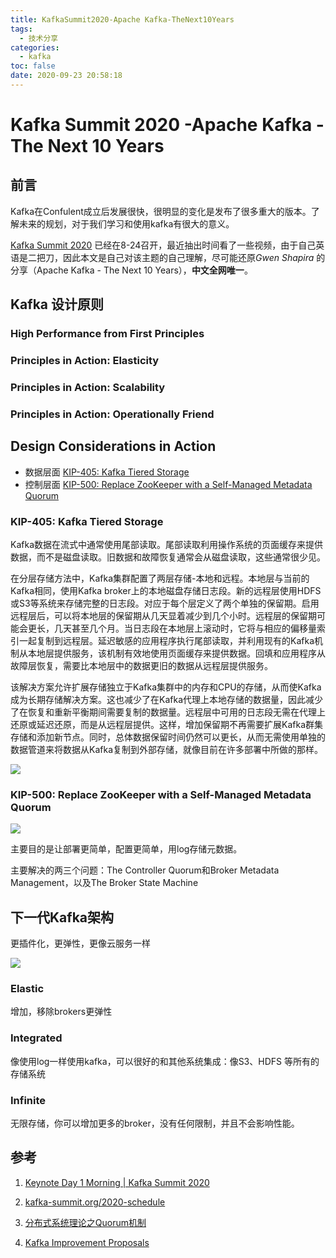 ```yaml
---
title: KafkaSummit2020-Apache Kafka-TheNext10Years
tags:
  - 技术分享
categories:
  - kafka
toc: false
date: 2020-09-23 20:58:18
---
```


#  Kafka Summit 2020  -Apache Kafka - The Next 10 Years 

## 前言

Kafka在Confulent成立后发展很快，很明显的变化是发布了很多重大的版本。了解未来的规划，对于我们学习和使用kafka有很大的意义。

[Kafka Summit 2020](https://events.kafka-summit.org/2020-schedule) 已经在8-24召开，最近抽出时间看了一些视频，由于自己英语是二把刀，因此本文是自己对该主题的自己理解，尽可能还原*Gwen Shapira* 的分享（Apache Kafka - The Next 10 Years），**中文全网唯一**。



## Kafka 设计原则

### High Performance from First Principles

### Principles in Action: Elasticity

### Principles in Action: Scalability

### Principles in Action: Operationally Friend

## Design Considerations in Action

- 数据层面 [KIP-405: Kafka Tiered Storage](https://cwiki.apache.org/confluence/display/KAFKA/KIP-405%3A+Kafka+Tiered+Storage)
- 控制层面 [KIP-500: Replace ZooKeeper with a Self-Managed Metadata Quorum](https://cwiki.apache.org/confluence/display/KAFKA/KIP-500%3A+Replace+ZooKeeper+with+a+Self-Managed+Metadata+Quorum)

### KIP-405: Kafka Tiered Storage

Kafka数据在流式中通常使用尾部读取。尾部读取利用操作系统的页面缓存来提供数据，而不是磁盘读取。旧数据和故障恢复通常会从磁盘读取，这些通常很少见。 

在分层存储方法中，Kafka集群配置了两层存储-本地和远程。本地层与当前的Kafka相同，使用Kafka broker上的本地磁盘存储日志段。新的远程层使用HDFS或S3等系统来存储完整的日志段。对应于每个层定义了两个单独的保留期。启用远程层后，可以将本地层的保留期从几天显着减少到几个小时。远程层的保留期可能会更长，几天甚至几个月。当日志段在本地层上滚动时，它将与相应的偏移量索引一起复制到远程层。延迟敏感的应用程序执行尾部读取，并利用现有的Kafka机制从本地层提供服务，该机制有效地使用页面缓存来提供数据。回填和应用程序从故障层恢复，需要比本地层中的数据更旧的数据从远程层提供服务。 

该解决方案允许扩展存储独立于Kafka集群中的内存和CPU的存储，从而使Kafka成为长期存储解决方案。这也减少了在Kafka代理上本地存储的数据量，因此减少了在恢复和重新平衡期间需要复制的数据量。远程层中可用的日志段无需在代理上还原或延迟还原，而是从远程层提供。这样，增加保留期不再需要扩展Kafka群集存储和添加新节点。同时，总体数据保留时间仍然可以更长，从而无需使用单独的数据管道来将数据从Kafka复制到外部存储，就像目前在许多部署中所做的那样。

![](https://cwiki.apache.org/confluence/download/attachments/97554472/KafkaTieredStorage-Arch.jpeg?version=3&modificationDate=1580863585000&api=v2)

### KIP-500: Replace ZooKeeper with a Self-Managed Metadata Quorum

![](https://cwiki.apache.org/confluence/download/attachments/123898922/a.png?version=1&modificationDate=1564694752000&api=v2)

主要目的是让部署更简单，配置更简单，用log存储元数据。

主要解决的两三个问题：The Controller Quorum和Broker Metadata Management，以及The Broker State Machine

## 下一代Kafka架构

更插件化，更弹性，更像云服务一样

![](http://blogstatic.aibibang.com/next_kafka.png)

### Elastic

增加，移除brokers更弹性

### Integrated

像使用log一样使用kafka，可以很好的和其他系统集成：像S3、HDFS 等所有的存储系统

### Infinite

无限存储，你可以增加更多的broker，没有任何限制，并且不会影响性能。

## 参考

1. [Keynote Day 1 Morning | Kafka Summit 2020](https://www.youtube.com/watch?v=PRHGymrzGxg)

2. [kafka-summit.org/2020-schedule](https://events.kafka-summit.org/2020-schedule)

3. [分布式系统理论之Quorum机制](https://www.cnblogs.com/hapjin/p/5626889.html)

4. [Kafka Improvement Proposals](https://cwiki.apache.org/confluence/display/KAFKA/Kafka+Improvement+Proposals)